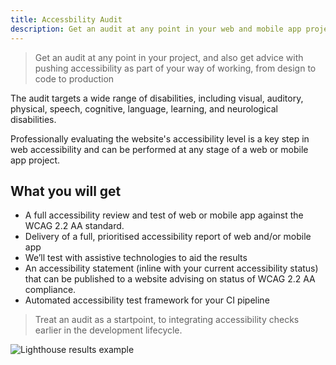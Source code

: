 ```yaml
---
title: Accessbility Audit
description: Get an audit at any point in your web and mobile app projects
---
```

> Get an audit at any point in your project, and also get advice with pushing accessibility as part of your way of working, from design to code to production

The audit targets a wide range of disabilities, including visual, auditory, physical, speech, cognitive, language, learning, and neurological disabilities.

Professionally evaluating the website's accessibility level is a key step in web accessibility and can be performed at any stage of a web or mobile app project.

## What you will get

- A full accessibility review and test of web or mobile app against the WCAG 2.2 AA standard.
- Delivery of a full, prioritised accessibility report of web and/or mobile app
- We’ll test with assistive technologies to aid the results
- An accessibility statement (inline with your current accessibility status) that can be published to a website advising on status of WCAG 2.2 AA compliance.
- Automated accessibility test framework for your CI pipeline

> Treat an audit as a startpoint, to integrating accessibility checks earlier in the development lifecycle.

![Lighthouse results example](https://jaffamonkey.com/img/lighthouse.png)

<!-- {{< button link="https://jaffamonkey.com/faq/" text="Accessibility FAQ" >}} -->
<!-- {{< button link="https://calendly.com/jaffamonkeyltd/intro-call" text="Book an intro meeting" >}} -->

